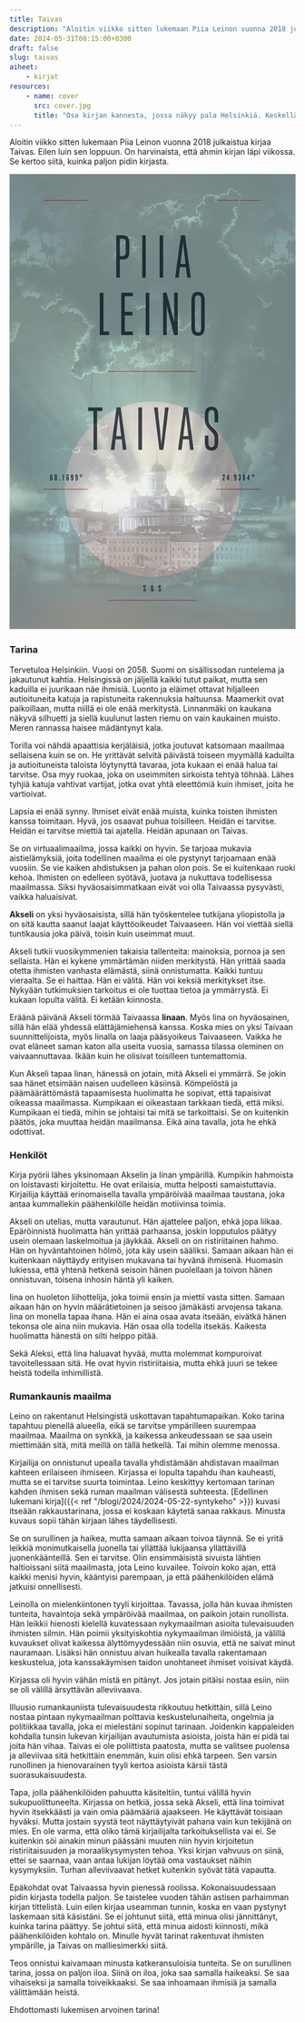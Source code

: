 ```yaml
---
title: Taivas
description: "Aloitin viikko sitten lukemaan Piia Leinon vuonna 2018 julkaistua kirjaa Taivas. Eilen luin sen loppuun. On harvinaista, että ahmin kirjan läpi viikossa. Se kertoo siitä, kuinka paljon pidin kirjasta."
date: 2024-05-31T08:15:00+0300
draft: false
slug: taivas
aiheet:
    - kirjat
resources:
    - name: cover
      src: cover.jpg
      title: "Osa kirjan kannesta, jossa näkyy pala Helsinkiä. Keskellä on Helsingin tuomiokirkko. Sen yläpuolella on kirjan nimi. Nimen alla on koordinaatit: 60.1699°, 24.9484°"
---
```

Aloitin viikko sitten lukemaan Piia Leinon vuonna 2018 julkaistua kirjaa Taivas. Eilen luin sen loppuun. On harvinaista, että ahmin kirjan läpi viikossa. Se kertoo siitä, kuinka paljon pidin kirjasta.

<!--more-->

![Kirjan kansi, jonka ylälaidassa on pilviä ja alhaalla näkyy pala Helsinkiä. Keskellä on Helsingin tuomiokirkko. Sen on kirjan nimi. Nimen alla on koordinaatit: 60.1699°, 24.9484°](taivas.jpg)

### Tarina
Tervetuloa Helsinkiin. Vuosi on 2058. Suomi on sisällissodan runtelema ja jakautunut kahtia. Helsingissä on jäljellä kaikki tutut paikat, mutta sen kaduilla ei juurikaan näe ihmisiä. Luonto ja eläimet ottavat hiljalleen autioituneita katuja ja rapistuneita rakennuksia haltuunsa. Maamerkit ovat paikoillaan, mutta niillä ei ole enää merkitystä. Linnanmäki on kaukana näkyvä silhuetti ja siellä kuulunut lasten riemu on vain kaukainen muisto. Meren rannassa haisee mädäntynyt kala.

Torilla voi nähdä apaattisia kerjäläisiä, jotka joutuvat katsomaan maailmaa sellaisena kuin se on. He yrittävät selvitä päivästä toiseen myymällä kaduilta ja autioituneista taloista löytynyttä tavaraa, jota kukaan ei enää halua tai tarvitse. Osa myy ruokaa, joka on useimmiten sirkoista tehtyä töhnää. Lähes tyhjiä katuja vahtivat vartijat, jotka ovat yhtä eleettömiä kuin ihmiset, joita he vartioivat.

Lapsia ei enää synny. Ihmiset eivät enää muista, kuinka toisten ihmisten kanssa toimitaan. Hyvä, jos osaavat puhua toisilleen. Heidän ei tarvitse. Heidän ei tarvitse miettiä tai ajatella. Heidän apunaan on Taivas.

Se on virtuaalimaailma, jossa kaikki on hyvin. Se tarjoaa mukavia aistielämyksiä, joita todellinen maailma ei ole pystynyt tarjoamaan enää vuosiin. Se vie kaiken ahdistuksen ja pahan olon pois. Se ei kuitenkaan ruoki kehoa. Ihmisten on edelleen syötävä, juotava ja nukuttava todellisessa maailmassa. Siksi hyväosaisimmatkaan eivät voi olla Taivaassa pysyvästi, vaikka haluaisivat.

**Akseli** on yksi hyväosaisista, sillä hän työskentelee tutkijana yliopistolla ja on sitä kautta saanut laajat käyttöoikeudet Taivaaseen. Hän voi viettää siellä tuntikausia joka päivä, toisin kuin useimmat muut.

Akseli tutkii vuosikymmenien takaisia tallenteita: mainoksia, pornoa ja sen sellaista. Hän ei kykene ymmärtämän niiden merkitystä. Hän yrittää saada otetta ihmisten vanhasta elämästä, siinä onnistumatta. Kaikki tuntuu vieraalta. Se ei haittaa. Hän ei välitä. Hän voi keksiä merkitykset itse. Nykyään tutkimuksien tarkoitus ei ole tuottaa tietoa ja ymmärrystä. Ei kukaan lopulta välitä. Ei ketään kiinnosta.

Eräänä päivänä Akseli törmää Taivaassa **Iinaan**. Myös Iina on hyväosainen, sillä hän elää yhdessä elättäjämiehensä kanssa. Koska mies on yksi Taivaan suunnittelijoista, myös Iinalla on laaja pääsyoikeus Taivaaseen. Vaikka he ovat eläneet saman katon alla useita vuosia, samassa tilassa oleminen on vaivaannuttavaa. Ikään kuin he olisivat toisilleen tuntemattomia.

Kun Akseli tapaa Iinan, hänessä on jotain, mitä Akseli ei ymmärrä. Se jokin saa hänet etsimään naisen uudelleen käsiinsä. Kömpelöstä ja päämäärättömästä tapaamisesta huolimatta he sopivat, että tapaisivat oikeassa maailmassa. Kumpikaan ei oikeastaan tarkkaan tiedä, että miksi. Kumpikaan ei tiedä, mihin se johtaisi tai mitä se tarkoittaisi. Se on kuitenkin päätös, joka muuttaa heidän maailmansa. Eikä aina tavalla, jota he ehkä odottivat.

### Henkilöt
Kirja pyörii lähes yksinomaan Akselin ja Iinan ympärillä. Kumpikin hahmoista on loistavasti kirjoitettu. He ovat erilaisia, mutta helposti samaistuttavia. Kirjailija käyttää erinomaisella tavalla ympäröivää maailmaa taustana, joka antaa kummallekin päähenkilölle heidän motiivinsa toimia.

Akseli on utelias, mutta varautunut. Hän ajattelee paljon, ehkä jopa liikaa. Epäröinnistä huolimatta hän yrittää parhaansa, joskin lopputulos päätyy usein olemaan laskelmoitua ja jäykkää. Akseli on on ristiriitainen hahmo. Hän on hyväntahtoinen hölmö, jota käy usein sääliksi. Samaan aikaan hän ei kuitenkaan näyttäydy erityisen mukavana tai hyvänä ihmisenä. Huomasin lukiessa, että yhtenä hetkenä seisoin hänen puolellaan ja toivon hänen onnistuvan, toisena inhosin häntä yli kaiken.

Iina on huoleton liihottelija, joka toimii ensin ja miettii vasta sitten. Samaan aikaan hän on hyvin määrätietoinen ja seisoo jämäkästi arvojensa takana. Iina on monella tapaa ihana. Hän ei aina osaa avata itseään, eivätkä hänen tekonsa ole aina niin mukavia. Hän osaa olla todella itsekäs. Kaikesta huolimatta hänestä on silti helppo pitää.

Sekä Aleksi, että Iina haluavat hyvää, mutta molemmat kompuroivat tavoitellessaan sitä. He ovat hyvin ristiriitaisia, mutta ehkä juuri se tekee heistä todella inhimillistä.

### Rumankaunis maailma
Leino on rakentanut Helsingistä uskottavan tapahtumapaikan. Koko tarina tapahtuu pienellä alueella, eikä se tarvitse ympärilleen suurempaa maailmaa. Maailma on synkkä, ja kaikessa ankeudessaan se saa usein miettimään sitä, mitä meillä on tällä hetkellä. Tai mihin olemme menossa.

Kirjailija on onnistunut upealla tavalla yhdistämään ahdistavan maailman kahteen erilaiseen ihmiseen. Kirjassa ei lopulta tapahdu ihan kauheasti, mutta se ei tarvitse suurta toimintaa. Leino keskittyy kertomaan tarinan kahden ihmisen sekä ruman maailman välisestä suhteesta. [Edellinen lukemani kirja]({{< ref "/blogi/2024/2024-05-22-syntykeho" >}}) kuvasi itseään rakkaustarinana, jossa ei koskaan käytetä sanaa rakkaus. Minusta kuvaus sopii tähän kirjaan lähes täydellisesti.

Se on surullinen ja haikea, mutta samaan aikaan toivoa täynnä. Se ei yritä leikkiä monimutkaisella juonella tai yllättää lukijaansa yllättävillä juonenkäänteillä. Sen ei tarvitse. Olin ensimmäisistä sivuista lähtien haltioissani siitä maailmasta, jota Leino kuvailee. Toivoin koko ajan, että kaikki menisi hyvin, kääntyisi parempaan, ja että päähenkilöiden elämä jatkuisi onnellisesti.

Leinolla on mielenkiintonen tyyli kirjoittaa. Tavassa, jolla hän kuvaa ihmisten tunteita, havaintoja sekä ympäröivää maailmaa, on paikoin jotain runollista. Hän leikkii hienosti kielellä kuvatessaan nykymaailman asioita tulevaisuuden ihmisten silmin. Hän poimii yksityiskohtia nykymaailman ilmiöistä, ja välillä kuvaukset olivat kaikessa älyttömyydessään niin osuvia, että ne saivat minut nauramaan. Lisäksi hän onnistuu aivan huikealla tavalla rakentamaan keskustelua, jota kanssakäymisen taidon unohtaneet ihmiset voisivat käydä.

Kirjassa oli hyvin vähän mistä en pitänyt. Jos jotain pitäisi nostaa esiin, niin se oli välillä ärsyttävän alleviivaava.

Illuusio rumankauniista tulevaisuudesta rikkoutuu hetkittäin, sillä Leino nostaa pintaan nykymaailman polttavia keskustelunaiheita, ongelmia ja politiikkaa tavalla, joka ei mielestäni sopinut tarinaan. Joidenkin kappaleiden kohdalla tunsin lukevan kirjailijan avautumista asioista, joista hän ei pidä tai joita hän vihaa. Taivas ei ole poliittista paatosta, mutta se valitsee puolensa ja alleviivaa sitä hetkittäin enemmän, kuin olisi ehkä tarpeen. Sen varsin runollinen ja hienovarainen tyyli kertoa asioista kärsii tästä suorasukaisuudesta.

Tapa, jolla päähenkilöiden pahuutta käsiteltiin, tuntui välillä hyvin sukupuolittuneelta. Kirjassa on hetkiä, jossa sekä Akseli, että Iina toimivat hyvin itsekkäästi ja vain omia päämääriä ajaakseen. He käyttävät toisiaan hyväksi. Mutta jostain syystä teot näyttäytyivät pahana vain kun tekijänä on mies. En ole varma, että oliko tämä kirjailijalta tarkoituksellista vai ei. Se kuitenkin söi ainakin minun päässäni muuten niin hyvin kirjoitetun ristiriitaisuuden ja moraalikysymysten tehoa. Yksi kirjan vahvuus on siinä, ettei se saarnaa, vaan antaa lukijan löytää oma vastaukset näihin kysymyksiin. Turhan alleviivaavat hetket kuitenkin syövät tätä vapautta.

Epäkohdat ovat Taivaassa hyvin pienessä roolissa. Kokonaisuudessaan pidin kirjasta todella paljon. Se taistelee vuoden tähän astisen parhaimman kirjan tittelistä. Luin eilen kirjaa useamman tunnin, koska en vaan pystynyt laskemaan sitä käsistäni. Se ei johtunut siitä, että minua olisi jännittänyt, kuinka tarina päättyy. Se johtui siitä, että minua aidosti kiinnosti, mikä päähenkilöiden kohtalo on. Minulle hyvät tarinat rakentuvat ihmisten ympärille, ja Taivas on malliesimerkki siitä.

Teos onnistui kaivamaan minusta katkeransuloisia tunteita. Se on surullinen tarina, jossa on paljon iloa. Siinä on iloa, joka saa samalla haikeaksi. Se saa vihaiseksi ja samalla toiveikkaaksi. Se saa inhoamaan ihmisiä ja samalla välittämään heistä.

Ehdottomasti lukemisen arvoinen tarina!